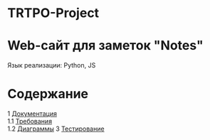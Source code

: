 # TRTPO-Project
# Web-сайт для заметок "Notes"
Язык реализации: Python, JS

# Содержание
1 [Документация](Documents)  
1.1 [Требования](Documents/Requirements/Requirements%20Document.md)  
1.2 [Диаграммы](Documents/System%20project)
3 [Тестирование](Test)

